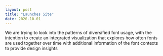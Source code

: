 ```yaml
---
layout: post
title: "Launches Site"
date: 2020-10-01
---
```


We are trying to look into the patterns of diversified font usage, with the intention to create an integrated visualization that explores how often fonts are used together over time with additional information of the font contexts to provide design insights
